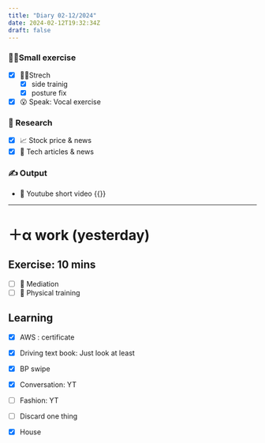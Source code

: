 ```yaml
---
title: "Diary 02-12/2024"  
date: 2024-02-12T19:32:34Z
draft: false
---
```


### 🧘‍♀️Small exercise

- [x]  🧎‍♀️Strech
    - [x]  side trainig
    - [x]  posture fix
- [x]  😮 Speak: Vocal exercise

### 👀 Research

- [x]  📈 Stock price & news
- [x]  👾 Tech articles & news

### ✍️ Output

- 🎥 Youtube short video {{<youtube btC6MV5raZA>}}

---

# ＋α work (yesterday)

## Exercise: 10 mins

- [ ]  🧘 Mediation
- [ ]  🧘 Physical training

## Learning

- [x]  AWS : certificate
- [x]  Driving text book:  Just look at least

- [x]  BP swipe
- [x]  Conversation: YT
- [ ]  Fashion: YT

- [ ]  Discard one thing
- [x]  House
